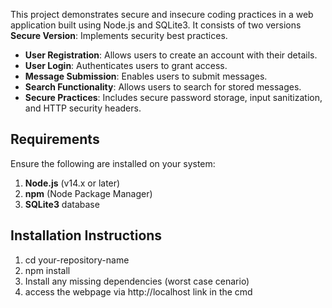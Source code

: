 
This project demonstrates secure and insecure coding practices in a web application built using Node.js and SQLite3. It consists of two versions
**Secure Version**: Implements security best practices.



- **User Registration**: Allows users to create an account with their details.
- **User Login**: Authenticates users to grant access.
- **Message Submission**: Enables users to submit messages.
- **Search Functionality**: Allows users to search for stored messages.
- **Secure Practices**: Includes secure password storage, input sanitization, and HTTP security headers.

## Requirements

Ensure the following are installed on your system:

1. **Node.js** (v14.x or later)
2. **npm** (Node Package Manager)
3. **SQLite3** database


## Installation Instructions

1. cd your-repository-name
2. npm install
3. Install any missing dependencies (worst case cenario)
4. access the webpage via http://localhost link in the cmd 
